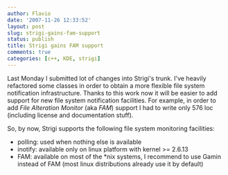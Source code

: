 ```yaml
---
author: Flavio
date: '2007-11-26 12:33:52'
layout: post
slug: strigi-gains-fam-support
status: publish
title: Strigi gains FAM support
comments: true
categories: [c++, KDE, strigi]
---
```


Last Monday I submitted lot of changes into Strigi's trunk. I've heavily
refactored some classes in order to obtain a more flexible file system
notification infrastructure. Thanks to this work now it will be easier to add
support for new file system notification facilities.  For example, in order to
add _File Alteration Monitor_ (aka _FAM_) support I had to write only 576 loc
(including license and documentation stuff).

So, by now, Strigi supports the following file system monitoring facilities:

  * polling: used when nothing else is available
  * inotify: available only on linux platform with kernel >= 2.6.13
  * FAM: available on most of the *nix systems, I recommend to use Gamin instead of FAM (most linux distributions already use it by default)

